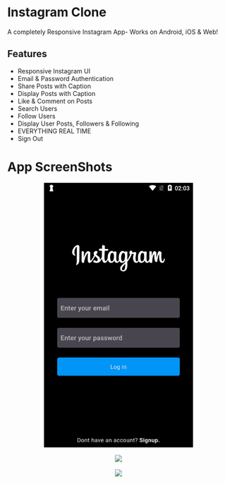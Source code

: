 # Instagram Clone

A completely Responsive Instagram App- Works on Android, iOS & Web! 

## Features
- Responsive Instagram UI
- Email & Password Authentication
- Share Posts with Caption
- Display Posts with Caption
- Like & Comment on Posts
- Search Users
- Follow Users
- Display User Posts, Followers & Following
- EVERYTHING REAL TIME
- Sign Out

# App ScreenShots
<p align="center">
  <img  height="600" src="Screenshots/Screenshot_2023-12-26-02-03-24.png">
</p>

<p align="center">
  <img  height="600" src="https://picsum.photos/460/300">
</p>

<p align="center">
  <img  height="600" src="https://picsum.photos/460/300">
</p>
